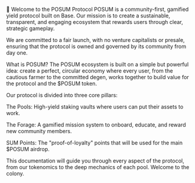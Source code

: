 👋 Welcome to the POSUM Protocol
POSUM is a community-first, gamified yield protocol built on Base. Our mission is to create a sustainable, transparent, and engaging ecosystem that rewards users through clear, strategic gameplay.

We are committed to a fair launch, with no venture capitalists or presale, ensuring that the protocol is owned and governed by its community from day one.

What is POSUM?
The POSUM ecosystem is built on a simple but powerful idea: create a perfect, circular economy where every user, from the cautious farmer to the committed degen, works together to build value for the protocol and the $POSUM token.

Our protocol is divided into three core pillars:

The Pools: High-yield staking vaults where users can put their assets to work.

The Forage: A gamified mission system to onboard, educate, and reward new community members.

SUM Points: The "proof-of-loyalty" points that will be used for the main $POSUM airdrop.

This documentation will guide you through every aspect of the protocol, from our tokenomics to the deep mechanics of each pool. Welcome to the colony.
